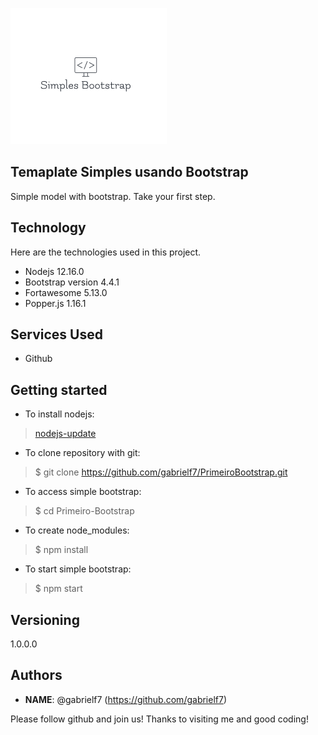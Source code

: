 ![Logo of the project](https://github.com/gabrielf7/PrimeiroBootstrap/blob/master/Simples-Bootstrap-Design.png)

## Temaplate Simples usando Bootstrap

Simple model with bootstrap. Take your first step.


## Technology 

Here are the technologies used in this project.

* Nodejs 12.16.0
* Bootstrap version  4.4.1
* Fortawesome 5.13.0
* Popper.js 1.16.1


## Services Used

* Github



## Getting started

* To install nodejs:
>    [nodejs-update](https://nodejs.org/en/download/)
* To clone repository with git:
>    $ git clone https://github.com/gabrielf7/PrimeiroBootstrap.git
* To access simple bootstrap:
>    $ cd Primeiro-Bootstrap
* To create node_modules:
>    $ npm install
* To start simple bootstrap:
>    $ npm start


## Versioning

1.0.0.0


## Authors

* **NAME**: @gabrielf7 (https://github.com/gabrielf7)


Please follow github and join us!
Thanks to visiting me and good coding!
